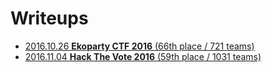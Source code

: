 # Writeups

* [2016.10.26 **Ekoparty CTF 2016** (66th place / 721 teams)](2016-10-26-ekoparty)
* [2016.11.04 **Hack The Vote 2016** (59th place / 1031 teams)](2016-11-04-hackthevote)
